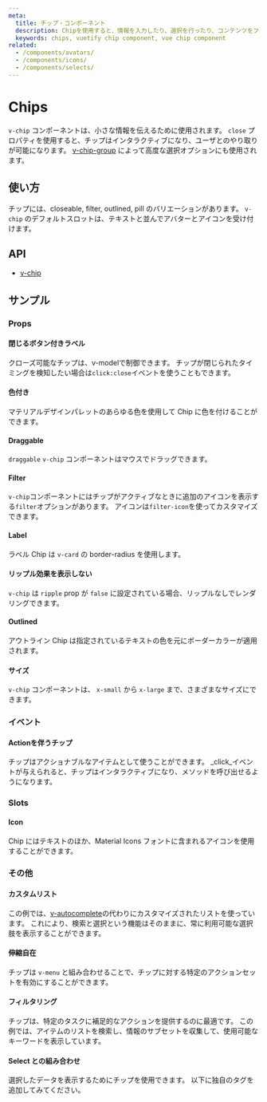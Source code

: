 ```yaml
---
meta:
  title: チップ・コンポーネント
  description: Chipを使用すると、情報を入力したり、選択を行ったり、コンテンツをフィルター処理したり、アクションを起動したりできます。
  keywords: chips, vuetify chip component, vue chip component
related:
  - /components/avatars/
  - /components/icons/
  - /components/selects/
---
```


# Chips

`v-chip` コンポーネントは、小さな情報を伝えるために使用されます。 `close` プロパティを使用すると、チップはインタラクティブになり、ユーザとのやり取りが可能になります。 [v-chip-group](/components/chip-groups) によって高度な選択オプションにも使用されます。

<entry-ad />

## 使い方

チップには、closeable, filter, outlined, pill のバリエーションがあります。 `v-chip` のデフォルトスロットは、テキストと並んでアバターとアイコンを受け付けます。

<usage name="v-chip" />

## API

- [v-chip](/api/v-chip)

<inline-api page="components/chips" />

## サンプル

### Props

#### 閉じるボタン付きラベル

クローズ可能なチップは、v-modelで制御できます。 チップが閉じられたタイミングを検知したい場合は`click:close`イベントを使うこともできます。

<example file="v-chip/prop-closable" />

#### 色付き

マテリアルデザインパレットのあらゆる色を使用して Chip に色を付けることができます。

<example file="v-chip/prop-colored" />

#### Draggable

`draggable` `v-chip` コンポーネントはマウスでドラッグできます。

<example file="v-chip/prop-draggable" />

#### Filter

`v-chip`コンポーネントにはチップがアクティブなときに追加のアイコンを表示する`filter`オプションがあります。 アイコンは`filter-icon`を使ってカスタマイズできます。

<example file="v-chip/prop-filter" />

#### Label

ラベル Chip は `v-card` の border-radius を使用します。

<example file="v-chip/prop-label" />

#### リップル効果を表示しない

`v-chip` は `ripple` prop が `false` に設定されている場合、リップルなしでレンダリングできます。

<example file="v-chip/prop-no-ripple" />

#### Outlined

アウトライン Chip は指定されているテキストの色を元にボーダーカラーが適用されます。

<example file="v-chip/prop-outlined" />

#### サイズ

`v-chip` コンポーネントは、 `x-small` から `x-large` まで、さまざまなサイズにできます。

<example file="v-chip/prop-sizes" />

### イベント

#### Actionを伴うチップ

チップはアクショナブルなアイテムとして使うことができます。 _click_イベントが与えられると、チップはインタラクティブになり、メソッドを呼び出せるようになります。

<example file="v-chip/event-action-chips" />

### Slots

#### Icon

Chip にはテキストのほか、Material Icons フォントに含まれるアイコンを使用することができます。

<example file="v-chip/slot-icon" />

### その他

#### カスタムリスト

この例では、[v-autocomplete](/components/autocompletes)の代わりにカスタマイズされたリストを使っています。 これにより、検索と選択という機能はそのままに、常に利用可能な選択肢を表示することができます。

<example file="v-chip/misc-custom-list" />

#### 伸縮自在

チップは `v-menu` と組み合わせることで、チップに対する特定のアクションセットを有効にすることができます。

<example file="v-chip/misc-expandable" />

#### フィルタリング

チップは、特定のタスクに補足的なアクションを提供するのに最適です。 この例では、アイテムのリストを検索し、情報のサブセットを収集して、使用可能なキーワードを表示しています。

<example file="v-chip/misc-filtering" />

#### Select との組み合わせ

選択したデータを表示するためにチップを使用できます。 以下に独自のタグを追加してみてください。

<example file="v-chip/misc-in-selects" />

<backmatter />
